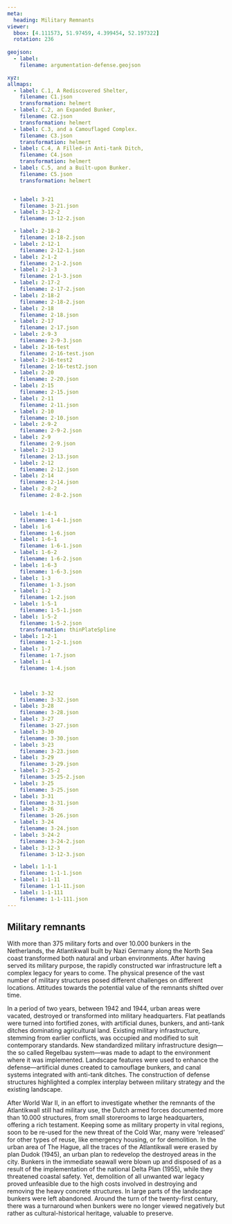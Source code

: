 ```yaml
---
meta:
  heading: Military Remnants
viewer:
  bbox: [4.111573, 51.97459, 4.399454, 52.197322]
  rotation: 236
  
geojson:
  - label:
    filename: argumentation-defense.geojson

xyz:
allmaps:
  - label: C.1, A Rediscovered Shelter, 
    filename: C1.json
    transformation: helmert
  - label: C.2, an Expanded Bunker,
    filename: C2.json
    transformation: helmert
  - label: C.3, and a Camouflaged Complex.
    filename: C3.json
    transformation: helmert
  - label: C.4, A Filled-in Anti-tank Ditch,
    filename: C4.json
    transformation: helmert
  - label: C.5, and a Built-upon Bunker.
    filename: C5.json
    transformation: helmert


  - label: 3-21
    filename: 3-21.json
  - label: 3-12-2
    filename: 3-12-2.json

  - label: 2-18-2
    filename: 2-18-2.json
  - label: 2-12-1
    filename: 2-12-1.json
  - label: 2-1-2
    filename: 2-1-2.json
  - label: 2-1-3
    filename: 2-1-3.json
  - label: 2-17-2
    filename: 2-17-2.json
  - label: 2-18-2
    filename: 2-18-2.json
  - label: 2-18
    filename: 2-18.json
  - label: 2-17
    filename: 2-17.json
  - label: 2-9-3
    filename: 2-9-3.json
  - label: 2-16-test
    filename: 2-16-test.json
  - label: 2-16-test2
    filename: 2-16-test2.json
  - label: 2-20
    filename: 2-20.json
  - label: 2-15
    filename: 2-15.json
  - label: 2-11
    filename: 2-11.json
  - label: 2-10
    filename: 2-10.json
  - label: 2-9-2
    filename: 2-9-2.json
  - label: 2-9
    filename: 2-9.json
  - label: 2-13
    filename: 2-13.json
  - label: 2-12
    filename: 2-12.json
  - label: 2-14
    filename: 2-14.json
  - label: 2-8-2
    filename: 2-8-2.json


  - label: 1-4-1
    filename: 1-4-1.json
  - label: 1-6
    filename: 1-6.json
  - label: 1-6-1
    filename: 1-6-1.json
  - label: 1-6-2
    filename: 1-6-2.json
  - label: 1-6-3
    filename: 1-6-3.json
  - label: 1-3
    filename: 1-3.json
  - label: 1-2
    filename: 1-2.json
  - label: 1-5-1
    filename: 1-5-1.json
  - label: 1-5-2
    filename: 1-5-2.json
    transformation: thinPlateSpline
  - label: 1-2-1
    filename: 1-2-1.json
  - label: 1-7
    filename: 1-7.json
  - label: 1-4
    filename: 1-4.json

  

  - label: 3-32
    filename: 3-32.json
  - label: 3-28
    filename: 3-28.json
  - label: 3-27
    filename: 3-27.json
  - label: 3-30
    filename: 3-30.json
  - label: 3-23
    filename: 3-23.json
  - label: 3-29
    filename: 3-29.json
  - label: 3-25-2
    filename: 3-25-2.json
  - label: 3-25
    filename: 3-25.json
  - label: 3-31
    filename: 3-31.json
  - label: 3-26
    filename: 3-26.json
  - label: 3-24
    filename: 3-24.json
  - label: 3-24-2
    filename: 3-24-2.json
  - label: 3-12-3
    filename: 3-12-3.json

  - label: 1-1-1
    filename: 1-1-1.json
  - label: 1-1-11
    filename: 1-1-11.json
  - label: 1-1-111
    filename: 1-1-111.json
---
```


## Military remnants

With more than 375 military forts and over 10.000 bunkers in the Netherlands, the Atlantikwall built by Nazi Germany along the North Sea coast transformed both natural and urban environments. After having served its military purpose, the rapidly constructed war infrastructure left a complex legacy for years to come. The physical presence of the vast number of military structures posed different challenges on different locations. Attitudes towards the potential value of the remnants shifted over time.

In a period of two years, between 1942 and 1944, urban areas were vacated, destroyed or transformed into military headquarters. Flat peatlands were turned into fortified zones, with artificial dunes, bunkers, and anti-tank ditches dominating agricultural land. Existing military infrastructure, stemming from earlier conflicts, was occupied and modified to suit contemporary standards. New standardized military infrastructure design—the so called Regelbau system—was made to adapt to the environment where it was implemented. Landscape features were used to enhance the defense—artificial dunes created to camouflage bunkers, and canal systems integrated with anti-tank ditches. The construction of defense structures highlighted a complex interplay between military strategy and the existing landscape.

After World War II, in an effort to investigate whether the remnants of the Atlantikwall still had military use, the Dutch armed forces documented more than 10.000 structures, from small storerooms to large headquarters, offering a rich testament. Keeping some as military property in vital regions, soon to be re-used for the new threat of the Cold War, many were ‘released’ for other types of reuse, like emergency housing, or for demolition. In the urban area of The Hague, all the traces of the Atlantikwall were erased by plan Dudok (1945), an urban plan to redevelop the destroyed areas in the city. Bunkers in the immediate seawall were blown up and disposed of as a result of the implementation of the national Delta Plan (1955), while they threatened coastal safety. Yet, demolition of all unwanted war legacy proved unfeasible due to the high costs involved in destroying and removing the heavy concrete structures. In large parts of the landscape bunkers were left abandoned. Around the turn of the twenty-first century, there was a turnaround when bunkers were no longer viewed negatively but rather as cultural-historical heritage, valuable to preserve.

